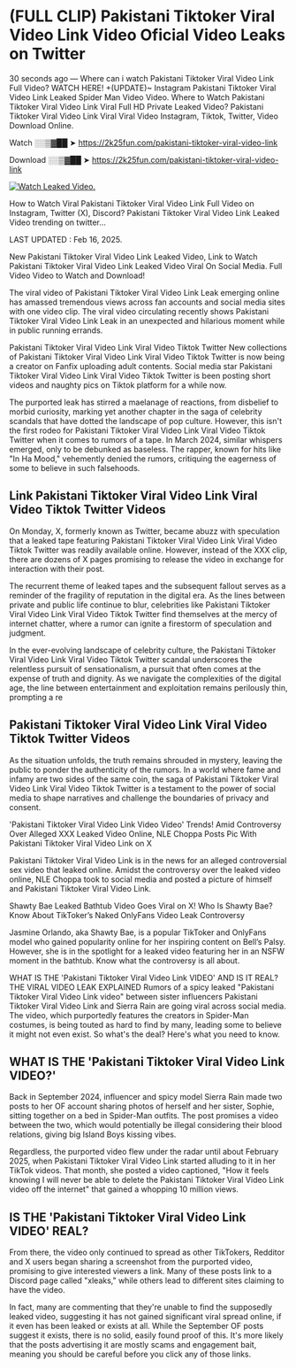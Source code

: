 # (FULL CLIP) Pakistani Tiktoker Viral Video Link Video Oficial Video Leaks on Twitter

30 seconds ago — Where can i watch Pakistani Tiktoker Viral Video Link Full Video? WATCH HERE! +(UPDATE)~ Instagram Pakistani Tiktoker Viral Video Link Leaked Spider Man Video Video. Where to Watch Pakistani Tiktoker Viral Video Link Viral Full HD Private Leaked Video? Pakistani Tiktoker Viral Video Link Viral Viral Video Instagram, Tiktok, Twitter, Video Download Online.

Watch ░░▒▓██ ➤ https://2k25fun.com/pakistani-tiktoker-viral-video-link

Download ░░▒▓██ ➤ https://2k25fun.com/pakistani-tiktoker-viral-video-link

[![Watch Leaked Video.](https://miro.medium.com/v2/resize:fit:828/format:webp/1*cilzJN44JGOrTw9NJCrNHA.gif "Watch Leaked Video")](https://2k25fun.com/pakistani-tiktoker-viral-video-link)

How to Watch Viral Pakistani Tiktoker Viral Video Link Full Video on Instagram, Twitter (X), Discord? Pakistani Tiktoker Viral Video Link Leaked Video trending on twitter...

LAST UPDATED : Feb 16, 2025.

New Pakistani Tiktoker Viral Video Link Leaked Video, Link to Watch Pakistani Tiktoker Viral Video Link Leaked Video Viral On Social Media. Full Video Video to Watch and Download!

The viral video of Pakistani Tiktoker Viral Video Link Leak emerging online has amassed tremendous views across fan accounts and social media sites with one video clip. The viral video circulating recently shows Pakistani Tiktoker Viral Video Link Leak in an unexpected and hilarious moment while in public running errands.

Pakistani Tiktoker Viral Video Link Viral Video Tiktok Twitter New collections of Pakistani Tiktoker Viral Video Link Viral Video Tiktok Twitter is now being a creator on Fanfix uploading adult contents. Social media star Pakistani Tiktoker Viral Video Link Viral Video Tiktok Twitter is been posting short videos and naughty pics on Tiktok platform for a while now.

The purported leak has stirred a maelanage of reactions, from disbelief to morbid curiosity, marking yet another chapter in the saga of celebrity scandals that have dotted the landscape of pop culture. However, this isn't the first rodeo for Pakistani Tiktoker Viral Video Link Viral Video Tiktok Twitter when it comes to rumors of a tape. In March 2024, similar whispers emerged, only to be debunked as baseless. The rapper, known for hits like "In Ha Mood," vehemently denied the rumors, critiquing the eagerness of some to believe in such falsehoods.

## Link Pakistani Tiktoker Viral Video Link Viral Video Tiktok Twitter Videos

On Monday, X, formerly known as Twitter, became abuzz with speculation that a leaked tape featuring Pakistani Tiktoker Viral Video Link Viral Video Tiktok Twitter was readily available online. However, instead of the XXX clip, there are dozens of X pages promising to release the video in exchange for interaction with their post.

The recurrent theme of leaked tapes and the subsequent fallout serves as a reminder of the fragility of reputation in the digital era. As the lines between private and public life continue to blur, celebrities like Pakistani Tiktoker Viral Video Link Viral Video Tiktok Twitter find themselves at the mercy of internet chatter, where a rumor can ignite a firestorm of speculation and judgment.

In the ever-evolving landscape of celebrity culture, the Pakistani Tiktoker Viral Video Link Viral Video Tiktok Twitter scandal underscores the relentless pursuit of sensationalism, a pursuit that often comes at the expense of truth and dignity. As we navigate the complexities of the digital age, the line between entertainment and exploitation remains perilously thin, prompting a re

##  Pakistani Tiktoker Viral Video Link Viral Video Tiktok Twitter Videos

As the situation unfolds, the truth remains shrouded in mystery, leaving the public to ponder the authenticity of the rumors. In a world where fame and infamy are two sides of the same coin, the saga of Pakistani Tiktoker Viral Video Link Viral Video Tiktok Twitter is a testament to the power of social media to shape narratives and challenge the boundaries of privacy and consent.

'Pakistani Tiktoker Viral Video Link Video Video' Trends! Amid Controversy Over Alleged XXX Leaked Video Online, NLE Choppa Posts Pic With Pakistani Tiktoker Viral Video Link on X

Pakistani Tiktoker Viral Video Link is in the news for an alleged controversial sex video that leaked online. Amidst the controversy over the leaked video online, NLE Choppa took to social media and posted a picture of himself and Pakistani Tiktoker Viral Video Link.

Shawty Bae Leaked Bathtub Video Goes Viral on X! Who Is Shawty Bae? Know About TikToker’s Naked OnlyFans Video Leak Controversy

Jasmine Orlando, aka Shawty Bae, is a popular TikToker and OnlyFans model who gained popularity online for her inspiring content on Bell’s Palsy. However, she is in the spotlight for a leaked video featuring her in an NSFW moment in the bathtub. Know what the controversy is all about.

WHAT IS THE 'Pakistani Tiktoker Viral Video Link VIDEO' AND IS IT REAL? THE VIRAL VIDEO LEAK EXPLAINED Rumors of a spicy leaked "Pakistani Tiktoker Viral Video Link video" between sister influencers Pakistani Tiktoker Viral Video Link and Sierra Rain are going viral across social media. The video, which purportedly features the creators in Spider-Man costumes, is being touted as hard to find by many, leading some to believe it might not even exist. So what's the deal? Here's what you need to know.

## WHAT IS THE 'Pakistani Tiktoker Viral Video Link VIDEO?'

Back in September 2024, influencer and spicy model Sierra Rain made two posts to her OF account sharing photos of herself and her sister, Sophie, sitting together on a bed in Spider-Man outfits. The post promises a video between the two, which would potentially be illegal considering their blood relations, giving big Island Boys kissing vibes.

Regardless, the purported video flew under the radar until about February 2025, when Pakistani Tiktoker Viral Video Link started alluding to it in her TikTok videos. That month, she posted a video captioned, "How it feels knowing I will never be able to delete the Pakistani Tiktoker Viral Video Link video off the internet" that gained a whopping 10 million views.

## IS THE 'Pakistani Tiktoker Viral Video Link VIDEO' REAL?

From there, the video only continued to spread as other TikTokers, Redditor and X users began sharing a screenshot from the purported video, promising to give interested viewers a link. Many of these posts link to a Discord page called "xleaks," while others lead to different sites claiming to have the video.

In fact, many are commenting that they're unable to find the supposedly leaked video, suggesting it has not gained significant viral spread online, if it even has been leaked or exists at all. While the September OF posts suggest it exists, there is no solid, easily found proof of this. It's more likely that the posts advertising it are mostly scams and engagement bait, meaning you should be careful before you click any of those links.